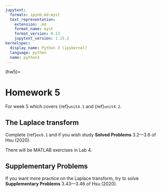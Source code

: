 ```yaml
---
jupytext:
  formats: ipynb,md:myst
  text_representation:
    extension: .md
    format_name: myst
    format_version: 0.13
    jupytext_version: 1.15.2
kernelspec:
  display_name: Python 3 (ipykernel)
  language: python
  name: python3
---
```


(hw5)=
# Homework 5

For week 5 which covers {ref}`unit4.1` and {ref}`unit4.2`.


## The Laplace transform

Complete {ref}`ex9.1` and if you wish study **Solved Problems** 3.2—3.6 of Hsu (2020).

There will be MATLAB exercises in Lab 4.

## Supplementary Problems

If you want more practice on the Laplace transform, try to solve **Supplementary Problems** 3.43—3.46 of Hsu (2020).
